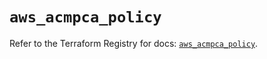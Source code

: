# `aws_acmpca_policy`

Refer to the Terraform Registry for docs: [`aws_acmpca_policy`](https://registry.terraform.io/providers/hashicorp/aws/5.64.0/docs/resources/acmpca_policy).
